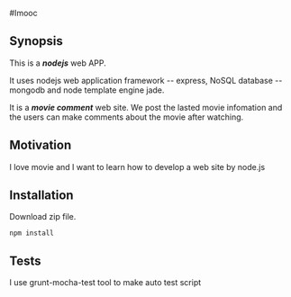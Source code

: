 #Imooc

## Synopsis

This is a _**nodejs**_ web APP.

It uses nodejs web application framework -- express, NoSQL database -- mongodb and node template engine jade.

It is a _**movie comment**_ web site. We post the lasted movie infomation and the users can make comments about the movie after watching.

## Motivation

I love movie and I want to learn how to develop a web site by node.js

## Installation

Download zip file.

    npm install

## Tests

I use grunt-mocha-test tool to make auto test script
